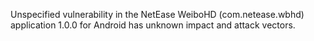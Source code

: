 Unspecified vulnerability in the NetEase WeiboHD (com.netease.wbhd) application 1.0.0 for Android has unknown impact and attack vectors.